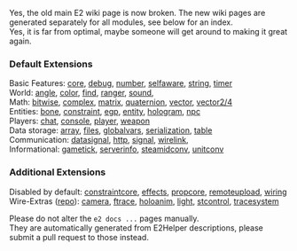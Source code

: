 Yes, the old main E2 wiki page is now broken. The new wiki pages are generated separately for all modules, see below for an index.  
Yes, it is far from optimal, maybe someone will get around to making it great again.

### Default Extensions
Basic Features: [core](e2-docs-core), [debug](e2-docs-debug), [number](e2-docs-number), [selfaware](e2-docs-selfaware), 
[string](e2-docs-string), [timer](e2-docs-timer)  
World: [angle](e2-docs-angle), [color](e2-docs-color), [find](e2-docs-find), [ranger](e2-docs-ranger), [sound](e2-docs-sound),   
Math: [bitwise](e2-docs-bitwise), [complex](e2-docs-complex), [matrix](e2-docs-matrix), [quaternion](e2-docs-quaternion), [vector](e2-docs-vector), [vector2/4](e2-docs-vector2)  
Entities: [bone](e2-docs-bone), [constraint](e2-docs-constraint), [egp](e2-docs-egpfunctions), [entity](e2-docs-entity), [hologram](e2-docs-hologram), [npc](e2-docs-npc)  
Players: [chat](e2-docs-chat), [console](e2-docs-console), [player](e2-docs-player), [weapon](e2-docs-weapon)  
Data storage: [array](e2-docs-array), [files](e2-docs-files), [globalvars](e2-docs-globalvars), [serialization](e2-docs-serialization), [table](e2-docs-table)  
Communication: [datasignal](e2-docs-datasignal), [http](e2-docs-http), [signal](e2-docs-signal), [wirelink](e2-docs-wirelink),  
Informational: [gametick](e2-docs-gametick), [serverinfo](e2-docs-serverinfo), [steamidconv](e2-docs-steamidconv), [unitconv](e2-docs-unitconv)

### Additional Extensions
Disabled by default: [constraintcore](e2-docs-custom-constraintcore), [effects](e2-docs-custom-effects), [propcore](e2-docs-custom-prop), [remoteupload](e2-docs-custom-remoteupload), [wiring](e2-docs-custom-wiring)  
Wire-Extras ([repo](https://github.com/wiremod/wire-extras)): [camera](e2-docs-custom-camera), [ftrace](e2-docs-custom-ftrace), [holoanim](e2-docs-custom-holoanim), [light](e2-docs-custom-light), [stcontrol](e2-docs-custom-stcontrol), [tracesystem](e2-docs-custom-tracesystem)

Please do not alter the `e2 docs ...` pages manually.  
They are automatically generated from E2Helper descriptions, please submit a pull request to those instead.